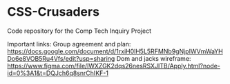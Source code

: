 # CSS-Crusaders
Code repository for the Comp Tech Inquiry Project

Important links:
Group agreement and plan: https://docs.google.com/document/d/1rxiH0lH5L5RFMNb9gNjpIWVmWaYHDo6e8VOB5Ru4Vfs/edit?usp=sharing
Dom and jacks wireframe: https://www.figma.com/file/lWXZGK2dqs26nesRSXJITB/Apply.html?node-id=0%3A1&t=DQJch6q8snrChIKF-1
